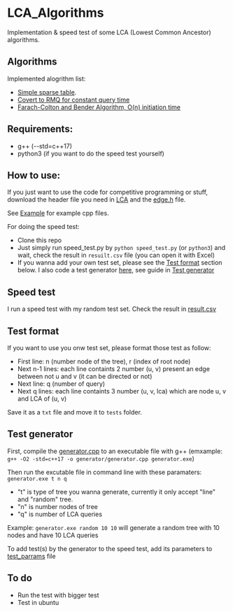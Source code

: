 # LCA_Algorithms
 Implementation & speed test of some LCA (Lowest Common Ancestor) algorithms.

## Algorithms
Implemented alogrithm list:
- [Simple sparse table](LCA/Onlogn_Ologn). 
- [Covert to RMQ for constant query time](LCA/Onlogn_O1)
- [Farach-Colton and Bender Algorithm, O(n) initiation time](LCA/On_O1)
## Requirements: 
- g++ (--std=c++17) 
- python3 (if you want to do the speed test yourself)

## How to use:
If you just want to use the code for competitive programming or stuff, download the header file you need in [LCA](LCA/) and the [edge.h](header/edge.h) file. 

See [Example](example/) for example cpp files.

For doing the speed test:
- Clone this repo
- Just simply run speed_test.py by `python speed_test.py` (or `python3`) and wait, check the result in `resuilt.csv` file (you can open it with Excel)
- If you wanna add your own test set, please see the [Test format](#test-format) section below. I also code a test generator [here](generator/), see guide in [Test generator](#test-generator)

## Speed test
I run a speed test with my random test set. Check the result in [result.csv](result.csv)

## Test format
If you want to use you onw test set, please format those test as follow:
- First line: n (number node of the tree), r (index of root node)
- Next n-1 lines: each line containts 2 number (u, v) present an edge between not u and v (it can be directed or not)
- Next line: q (number of query)
- Next q lines: each line containts 3 number (u, v, lca) which are node u, v and LCA of (u, v)

Save it as a `txt` file and move it to `tests` folder.

## Test generator
First, compile the [generator.cpp](generator/generator.cpp) to an executable file with g++ (emxample: `g++ -O2 -std=c++17 -o generator/generator.cpp generator.exe`)

Then run the excutable file in command line with these paramaters: `generator.exe t n q`
- "t" is type of tree you wanna generate, currently it only accept "line" and "random" tree.
- "n" is number nodes of tree
- "q" is number of LCA queries

Example: `generator.exe random 10 10` will generate a random tree with 10 nodes and have 10 LCA queries

To add test(s) by the generator to the speed test, add its parameters to [test_parrams](generator/test_params.txt) file
## To do
- Run the test with bigger test
- Test in ubuntu 